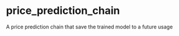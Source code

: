 # price_prediction_chain

<!--
#groups
Finance

#languages
Python

#frames and libs
Keras
Matplotlib
Numpy
Pandas
Scikit_Learn

-->

A price prediction chain that save the trained model to a future usage

